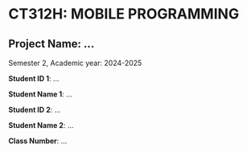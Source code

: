 # CT312H: MOBILE PROGRAMMING

## Project Name: ...

Semester 2, Academic year: 2024-2025

**Student ID 1**: ...

**Student Name 1**: ...

**Student ID 2**: ...

**Student Name 2**: ...

**Class Number**: ...

